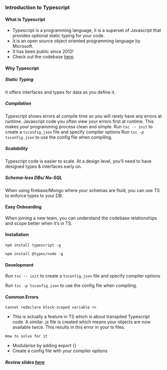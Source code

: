 ### Introduction to Typescript

#### What is Typescript
- Typescript is a programming language, it is a superset of Javascript that provides optional static typing for your code.
- It is an open source object oriented programming language by Microsoft.
- It has been public since 2012!
- Check out the codebase [here](https://github.com/microsoft/TypeScript).

#### Why Typescript

##### Static Typing
  It offers interfaces and types for data as you define it.


##### Compilation
  Typescript shows errors at  compile time so you will rarely have any errors at runtime.
  Javascript code you often view your errors first at runtime.
  This makes your programming process clean and simple.
  Run `tsc -- init` to create a `tsconfig.json` file and specify compiler options
  Run `tsc -p tsconfig.json` to use the config file when compiling.

##### Scalability
  Typescript code is easier to scale.
  At a design level, you’ll need to have designed types & interfaces early on.

##### Schema-less DBs/ No-SQL
  When using firebase/Mongo where your schemas are fluid, you can use TS to enforce types to your DB.

#### Easy Onboarding
  When joining a new team, you can understand the codebase relationships and scope better when it’s in TS.


#### Installation
`npm install typescript -g`

`npm install @types/node -g`


#### Development
  Run `tsc -- init` to create a `tsconfig.json` file and specify compiler options

  Run `tsc -p tsconfig.json` to use the config file when compiling.

#### Common Errors

`Cannot redeclare block-scoped variable <>`
  - This is actually a feature in TS which is about transpiled Typescript code. A similar .js file is created which means your objects are now available twice. This results in this error in your ts files.

`How to solve for it`
- Modularise by adding export {}
- Create a config file with your compiler options

##### Review slides [here](https://docs.google.com/presentation/d/1Pej5dfqhYdrOwY8zK1ixqL3z0OXXACY3K1ZvZ-hZurA/edit?usp=sharing)

